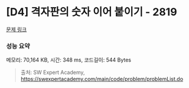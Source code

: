 # [D4] 격자판의 숫자 이어 붙이기 - 2819 

[문제 링크](https://swexpertacademy.com/main/code/problem/problemDetail.do?contestProbId=AV7I5fgqEogDFAXB) 

### 성능 요약

메모리: 70,164 KB, 시간: 348 ms, 코드길이: 544 Bytes



> 출처: SW Expert Academy, https://swexpertacademy.com/main/code/problem/problemList.do